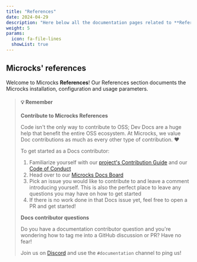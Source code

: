 ```yaml
---
title: "References"
date: 2024-04-29
description: "Here below all the documentation pages related to **References**."
weight: 5
params:
  icon: fa-file-lines
  showList: true
---
```


## Microcks' references

Welcome to Microcks **References**! Our References section documents the Microcks installation, configuration and usage parameters.

> #### 💡 Remember
>
> **Contribute to Microcks References**
> 
> Code isn't the only way to contribute to OSS; Dev Docs are a huge help that benefit the entire OSS ecosystem. At Microcks, we value Doc contributions as much as every other type of contribution. ❤️
> 
> To get started as a Docs contributor:
> 
> 1. Familiarize yourself with our [project's Contribution Guide](https://github.com/microcks/.github/blob/main/CONTRIBUTING.md) and our [Code of Conduct](https://github.com/microcks/.github/blob/main/CODE_OF_CONDUCT.md)
> 2. Head over to our [Microcks Docs Board](https://github.com/microcks/microcks.io/issues)
> 3. Pick an issue you would like to contribute to and leave a comment introducing yourself. This is also the perfect place to leave any questions you may have on how to get started
> 4. If there is no work done in that Docs issue yet, feel free to open a PR and get started!
> 
> **Docs contributor questions**
> 
> Do you have a documentation contributor question and you're wondering how to tag me into a GitHub discussion or PR? Have no fear!
> 
> Join us on [Discord](https://microcks.io/discord-invite/) and use the `#documentation` channel to ping us!
